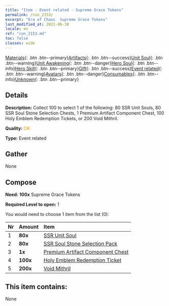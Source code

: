 ```yaml
---
title: "Item - Event related - Supreme Grace Tokens"
permalink: /con_2153/
excerpt: "Era of Chaos  Supreme Grace Tokens"
last_modified_at: 2021-06-30
locale: en
ref: "con_2153.md"
toc: false
classes: wide
---
```

 [Materials](/Items/){: .btn .btn--primary}[Artifacts](/Items/Artifacts/){: .btn .btn--success}[Unit Soul](/Items/UnitSoul/){: .btn .btn--warning}[Unit Awakening](/Items/UnitAwakening/){: .btn .btn--danger}[Hero Soul](/Items/HeroSoul/){: .btn .btn--info}[Hero Skill](/Items/HeroSkill/){: .btn .btn--primary}[Gift](/Items/Gift/){: .btn .btn--success}[Event related](/Items/Events/){: .btn .btn--warning}[Avatars](/Items/Avatars/){: .btn .btn--danger}[Consumables](/Items/Consumables/){: .btn .btn--info}[Unknown](/Items/Unknown/){: .btn .btn--primary}

## Details
 **Description:** Collect 100 to select 1 of the following: 80 SSR Unit Souls, 80 SSR Soul Stone Selection Chests, 1 Premium Artifact Component Chest, 100 Holy Emblem Redemption Tickets, or 200 Void Mithril.

 **Quality:** <span style="color: #FF8C00">OK</span>

 **Type:** Event related

## Gather

  None

## Compose

 **Need: 100x** Supreme Grace Tokens

 **Required Level to open:** 1

 You would need to choose 1 item from the list (0):

  | Nr | Amount |     Item    |
  |:---|:-------|:------------|
  | 1 |  **80x** | [SSR Unit Soul](/Items/con_535/) |  | 
  | 2 |  **80x** | [SSR Soul Stone Selection Pack](/Items/con_2154/) |  | 
  | 3 |  **1x** | [Premium Artifact Component Chest](/Items/con_1874/) |  | 
  | 4 |  **100x** | [Holy Emblem Redemption Ticket](/Items/con_513/) |  | 
  | 5 |  **200x** | [Void Mithril](/Items/con_817/) |  | 


## This item contains:

  None

